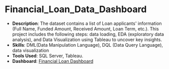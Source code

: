 # Financial_Loan_Data_Dashboard

- **Description**: The dataset contains a list of Loan applicants' information (Full Name, Funded Amount, Received Amount, Loan Term, etc.). This project includes the following steps: data loading, EDA (exploratory data analysis), and Data Visualization using Tableau to uncover key insights.
- **Skills**: DML(Data Manipulation Language), DQL (Data Query Language), data visualization
- **Tools Used**: SQL Server, Tableau.
- **Dashboard**: [Financial Loan Dashboard](https://public.tableau.com/app/profile/reem.saeed7356/viz/BankLoans2021/Overview)
